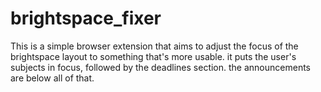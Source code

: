 # brightspace_fixer
This is a simple browser extension that aims to adjust the focus of the brightspace layout to something that's more usable. it puts the user's subjects in focus, followed by the deadlines section. the announcements are below all of that.

